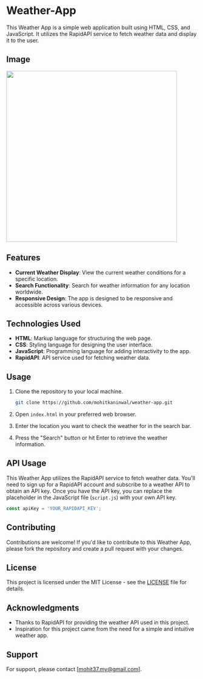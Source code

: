 # Weather-App

This Weather App is a simple web application built using HTML, CSS, and JavaScript. It utilizes the RapidAPI service to fetch weather data and display it to the user.

## Image
<img width="450px;" src="https://github.com/mohitkaninwal/Weather-App/assets/89794081/65f0503b-d875-4120-a023-d63f141d9336"/>


## Features

- **Current Weather Display**: View the current weather conditions for a specific location.
- **Search Functionality**: Search for weather information for any location worldwide.
- **Responsive Design**: The app is designed to be responsive and accessible across various devices.

## Technologies Used

- **HTML**: Markup language for structuring the web page.
- **CSS**: Styling language for designing the user interface.
- **JavaScript**: Programming language for adding interactivity to the app.
- **RapidAPI**: API service used for fetching weather data.

## Usage

1. Clone the repository to your local machine.
   ```bash
   git clone https://github.com/mohitkaninwal/weather-app.git
   ```

2. Open `index.html` in your preferred web browser.

3. Enter the location you want to check the weather for in the search bar.

4. Press the "Search" button or hit Enter to retrieve the weather information.

## API Usage

This Weather App utilizes the RapidAPI service to fetch weather data. You'll need to sign up for a RapidAPI account and subscribe to a weather API to obtain an API key. Once you have the API key, you can replace the placeholder in the JavaScript file (`script.js`) with your own API key.

```javascript
const apiKey = 'YOUR_RAPIDAPI_KEY';
```

## Contributing

Contributions are welcome! If you'd like to contribute to this Weather App, please fork the repository and create a pull request with your changes.

## License

This project is licensed under the MIT License - see the [LICENSE](LICENSE) file for details.

## Acknowledgments

- Thanks to RapidAPI for providing the weather API used in this project.
- Inspiration for this project came from the need for a simple and intuitive weather app.
  
## Support

For support, please contact [mohit37.my@gmail.com].
